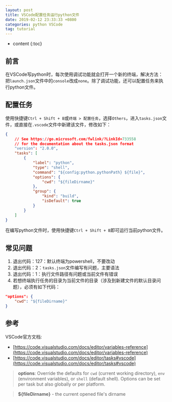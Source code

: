 ```yaml
---
layout: post
title: VSCode配置任务运行python文件
date: 2019-02-12 23:33:33 +0800
categories: python VSCode
tag: tutorial
---
```


* content
{:toc}

## 前言

在VSCode写python时，每次使用调试功能就会打开一个新的终端，解决方法：把`launch.json`文件中的`console`改成`none`。除了调试功能，还可以配置任务来执行python文件。

## 配置任务

使用快捷键`Ctrl + Shift + B`或`终端 > 配置任务`，选择`Others`，进入`tasks.json`文件，或直接在`.vscode`文件中新建该文件，修改如下：

```json
{
    // See https://go.microsoft.com/fwlink/?LinkId=733558
    // for the documentation about the tasks.json format
    "version": "2.0.0",
    "tasks": [
        {
            "label": "python",
            "type": "shell",
            "command": "${config:python.pythonPath} ${file}",
            "options": {
                "cwd": "${fileDirname}"
            },
            "group": {
                "kind": "build",
                "isDefault": true
            }
        }
    ]
}
```

在编写python文件时，使用快捷键`Ctrl + Shift + B`即可运行当前python文件。

## 常见问题

1. 退出代码：127：默认终端为powershell，不要改动
2. 退出代码：2：`tasks.json`文件编写有问题，主要语法
3. 退出代码：1：执行文件路径有问题或当前文件有错误
4. 若想终端执行任务的目录为当前文件的目录（涉及到新建文件的默认目录问题），必须有如下代码：

```json
"options": {
    "cwd": "${fileDirname}"
}
```

## 参考

VSCode官方文档:

* [https://code.visualstudio.com/docs/editor/variables-reference](https://code.visualstudio.com/docs/editor/variables-reference)
* [https://code.visualstudio.com/docs/editor/tasks#vscode](https://code.visualstudio.com/docs/editor/tasks#vscode)

> **options**: Override the defaults for `cwd` (current working directory), `env` (environment variables), or `shell` (default shell). Options can be set per task but also globally or per platform.

> **${fileDirname}** - the current opened file's dirname